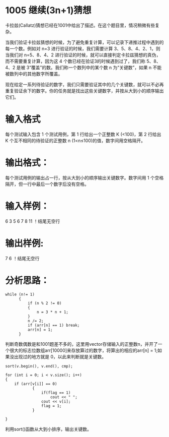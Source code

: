 #  1005 继续(3n+1)猜想
卡拉兹(Callatz)猜想已经在1001中给出了描述。在这个题目里，情况稍微有些复杂。

当我们验证卡拉兹猜想的时候，为了避免重复计算，可以记录下递推过程中遇到的每一个数。例如对 n=3 进行验证的时候，我们需要计算 3、5、8、4、2、1，则当我们对 n=5、8、4、2 进行验证的时候，就可以直接判定卡拉兹猜想的真伪，而不需要重复计算，因为这 4 个数已经在验证3的时候遇到过了，我们称 5、8、4、2 是被 3“覆盖”的数。我们称一个数列中的某个数 n 为“关键数”，如果 n 不能被数列中的其他数字所覆盖。

现在给定一系列待验证的数字，我们只需要验证其中的几个关键数，就可以不必再重复验证余下的数字。你的任务就是找出这些关键数字，并按从大到小的顺序输出它们。

# 输入格式
每个测试输入包含 1 个测试用例，第 1 行给出一个正整数 K (<100)，第 2 行给出 K 个互不相同的待验证的正整数 n (1<n≤100)的值，数字间用空格隔开。

# 输出格式：
每个测试用例的输出占一行，按从大到小的顺序输出关键数字。数字间用 1 个空格隔开，但一行中最后一个数字后没有空格。

# 输入样例：
6
3 5 6 7 8 11
！结尾无空行

# 输出样例:
7 6
！结尾无空行

# 分析思路：
```
while (n!= 1)
      {
          if (n % 2 != 0)
          {
              n = 3 * n + 1;
          }
          n /= 2;
          if (arr[n] == 1) break;
          arr[n] = 1;
      }
```
判断奇数偶数是和1001题差不多的，这里用vector存储输入的正整数n，并开了一个很大的标志位数组arr[10000]来存放算过的数字，将算出的相应的arr[n] = 1;如果没出现过的地方就是 0，以此来判断就是关键数。

```
sort(v.begin(), v.end(), cmp);
    
for (int i = 0; i < v.size(); i++)
{
    if (arr[v[i]] == 0)
            {
                if(flag == 1)
                    cout << " ";
                cout << v[i]; 
                flag = 1;
            }
    
}
```
利用sort()函数从大到小排序，输出关键数。